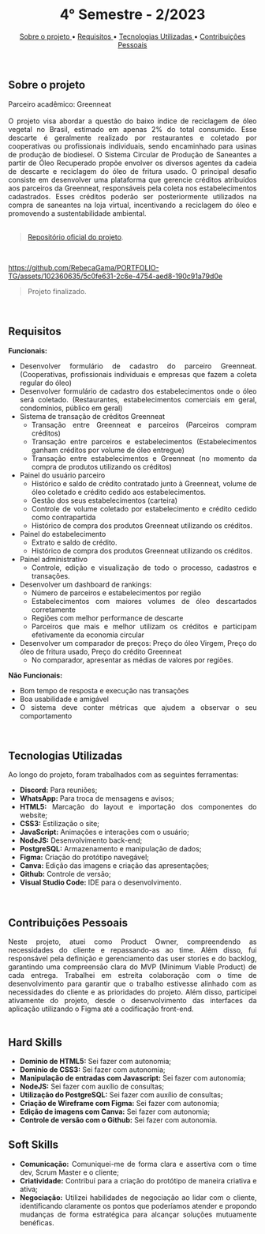<h1 align="center"> 4° Semestre - 2/2023 </h1>
<p align="center">
  <a href ="#sobre-o-projeto"> Sobre o projeto  </a>  • 
  <a href ="#requisitos"> Requisitos </a>  • 
  <a href ="#tecnologias-utilizadas"> Tecnologias Utilizadas </a>  •
  <a href ="#contribuições-pessoais"> Contribuições Pessoais </a>  
</p>

<br>

## Sobre o projeto 

<div align="justify">
  Parceiro acadêmico: Greenneat
  <br><br>
  O projeto visa abordar a questão do baixo índice de reciclagem de óleo vegetal no Brasil, estimado em apenas 2% do total consumido. Esse descarte é geralmente realizado por restaurantes e coletado por cooperativas ou profissionais individuais, sendo encaminhado para usinas de produção de biodiesel. O Sistema Circular de Produção de Saneantes a partir de Óleo Recuperado propõe envolver os diversos agentes da cadeia de descarte e reciclagem do óleo de fritura usado. O principal desafio consiste em desenvolver uma plataforma que gerencie créditos atribuídos aos parceiros da Greenneat, responsáveis pela coleta nos estabelecimentos cadastrados. Esses créditos poderão ser posteriormente utilizados na compra de saneantes na loja virtual, incentivando a reciclagem do óleo e promovendo a sustentabilidade ambiental.
  
<div><br>
  
> [Repositório oficial do projeto](https://github.com/atomofatec/API-GREENNEAT).

<br>

https://github.com/RebecaGama/PORTFOLIO-TG/assets/102360635/5c0fe631-2c6e-4754-aed8-190c91a79d0e

> Projeto finalizado.

<br>
  
## Requisitos 
 
**Funcionais:**<br>
- Desenvolver formulário de cadastro do parceiro Greenneat. (Cooperativas, profissionais individuais e empresas que fazem a coleta regular do óleo)
- Desenvolver formulário de cadastro dos estabelecimentos onde o óleo será coletado. (Restaurantes, estabelecimentos comerciais em geral, condomínios, público em geral)
- Sistema de transação de créditos Greenneat
  - Transação entre Greenneat e parceiros (Parceiros compram créditos)
  - Transação entre parceiros e estabelecimentos (Estabelecimentos ganham créditos por volume de óleo entregue)
  - Transação entre estabelecimentos e Greenneat (no momento da compra de produtos utilizando os créditos)
- Painel do usuário parceiro
  - Histórico e saldo de crédito contratado junto à Greenneat, volume de óleo coletado e crédito cedido aos estabelecimentos.
  - Gestão dos seus estabelecimentos (carteira)
  - Controle de volume coletado por estabelecimento e crédito cedido como contrapartida
  - Histórico de compra dos produtos Greenneat utilizando os créditos.
- Painel do estabelecimento
  - Extrato e saldo de crédito.
  - Histórico de compra dos produtos Greenneat utilizando os créditos.
- Painel administrativo
  - Controle, edição e visualização de todo o processo, cadastros e transações.
- Desenvolver um dashboard de rankings:
  - Número de parceiros e estabelecimentos por região
  - Estabelecimentos com maiores volumes de óleo descartados corretamente
  - Regiões com melhor performance de descarte
  - Parceiros que mais e melhor utilizam os créditos e participam efetivamente da economia circular
- Desenvolver um comparador de preços: Preço do óleo Virgem, Preço do óleo de fritura usado, Preço do crédito Greenneat
  - No comparador, apresentar as médias de valores por regiões.

**Não Funcionais:**<br>
- Bom tempo de resposta e execução nas transações
- Boa usabilidade e amigável
- O sistema deve conter métricas que ajudem a observar o seu comportamento

<br>

## Tecnologias Utilizadas
Ao longo do projeto, foram trabalhados com as seguintes ferramentas:
<br>
  - **Discord:** Para reuniões;
  - **WhatsApp:** Para troca de mensagens e avisos;
  - **HTML5:** Marcação do layout e importação dos componentes do website; 
  - **CSS3:** Estilização o site;
  - **JavaScript:** Animações e interações com o usuário;
  - **NodeJS:** Desenvolvimento back-end;
  - **PostgreSQL:** Armazenamento e manipulação de dados;
  - **Figma:** Criação do protótipo navegável;
  - **Canva:** Edição das imagens e criação das apresentações;
  - **Github:** Controle de versão;
  - **Visual Studio Code:** IDE para o desenvolvimento.
  
<br>

## Contribuições Pessoais
<div align="justify">
Neste projeto, atuei como Product Owner, compreendendo as necessidades do cliente e repassando-as ao time. Além disso, fui responsável pela definição e gerenciamento das user stories e do backlog, garantindo uma compreensão clara do MVP (Minimum Viable Product) de cada entrega. Trabalhei em estreita colaboração com o time de desenvolvimento para garantir que o trabalho estivesse alinhado com as necessidades do cliente e as prioridades do projeto. Além disso, participei ativamente do projeto, desde o desenvolvimento das interfaces da aplicação utilizando o Figma até a codificação front-end.

<div>

<br>

## Hard Skills
  - **Dominio de HTML5:** Sei fazer com autonomia;
  - **Dominio de CSS3:** Sei fazer com autonomia;
  - **Manipulação de entradas com Javascript:** Sei fazer com autonomia;
  - **NodeJS:** Sei fazer com auxílio de consultas;
  - **Utilização do PostgreSQL:** Sei fazer com auxílio de consultas; 
  - **Criação de Wireframe com Figma:** Sei fazer com autonomia;
  - **Edição de imagens com Canva:** Sei fazer com autonomia;
  - **Controle de versão com o Github:** Sei fazer com autonomia.


## Soft Skills
 - **Comunicação:** Comuniquei-me de forma clara e assertiva com o time dev, Scrum Master e o cliente; <br>
 - **Criatividade:** Contribuí para a criação do protótipo de maneira criativa e ativa; <br>
 - **Negociação:** Utilizei habilidades de negociação ao lidar com o cliente, identificando claramente os pontos que poderíamos atender e propondo mudanças de forma estratégica para alcançar soluções mutuamente benéficas.<br>
